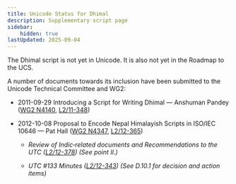 ```yaml
---
title: Unicode Status for Dhimal
description: Supplementary script page
sidebar:
    hidden: true
lastUpdated: 2025-09-04
---
```


The Dhimal script is not yet in Unicode. It is also not yet in the Roadmap to the UCS.

[comment]: # (end of intro)

[comment]: # (start of blocks)



[comment]: # (end of blocks)

[comment]: # (start of chars)



[comment]: # (end of chars)

[comment]: # (start of rest)

A number of documents towards its inclusion have been submitted to the Unicode Technical Committee and WG2:

- 2011-09-29 Introducing a Script for Writing Dhimal — Anshuman Pandey ([WG2 N4140](https://www.unicode.org/wg2/docs/n4140.pdf), [L2/11-348](http://www.unicode.org/cgi-bin/GetMatchingDocs.pl?L2/11-348))

- 2012-10-08 Proposal to Encode Nepal Himalayish Scripts in ISO/IEC 10646 — Pat Hall ([WG2 N4347](https://www.unicode.org/wg2/docs/n4347.pdf), [L2/12-365](http://www.unicode.org/cgi-bin/GetMatchingDocs.pl?L2/12-365))

  - _Review of Indic‐related documents and Recommendations to the UTC ([L2/12-378](http://www.unicode.org/cgi-bin/GetMatchingDocs.pl?L2/12-378)) (See point II.)_

  - _UTC #133 Minutes ([L2/12-343](http://www.unicode.org/L2/L2012/12343.htm)) (See D.10.1 for decision and action items)_
